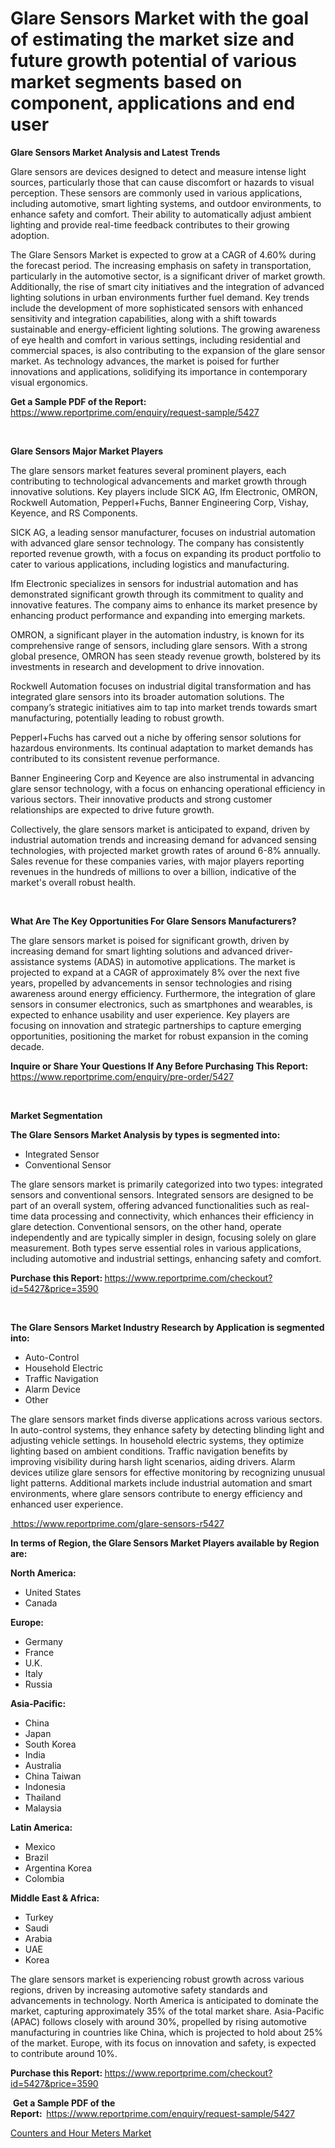 <p><h1>Glare Sensors Market with the goal of estimating the market size and future growth potential of various market segments based on component, applications and end user</h1></p><p><strong>Glare Sensors Market Analysis and Latest Trends</strong></p>
<p><p>Glare sensors are devices designed to detect and measure intense light sources, particularly those that can cause discomfort or hazards to visual perception. These sensors are commonly used in various applications, including automotive, smart lighting systems, and outdoor environments, to enhance safety and comfort. Their ability to automatically adjust ambient lighting and provide real-time feedback contributes to their growing adoption.</p><p>The Glare Sensors Market is expected to grow at a CAGR of 4.60% during the forecast period. The increasing emphasis on safety in transportation, particularly in the automotive sector, is a significant driver of market growth. Additionally, the rise of smart city initiatives and the integration of advanced lighting solutions in urban environments further fuel demand. Key trends include the development of more sophisticated sensors with enhanced sensitivity and integration capabilities, along with a shift towards sustainable and energy-efficient lighting solutions. The growing awareness of eye health and comfort in various settings, including residential and commercial spaces, is also contributing to the expansion of the glare sensor market. As technology advances, the market is poised for further innovations and applications, solidifying its importance in contemporary visual ergonomics.</p></p>
<p><strong>Get a Sample PDF of the Report:&nbsp;</strong> <a href="https://www.reportprime.com/enquiry/request-sample/5427?utm_campaign=2485&utm_medium=2&utm_source=Github&utm_content=ia&utm_term=19032025&utm_id=glare-sensors">https://www.reportprime.com/enquiry/request-sample/5427</a></p>
<p>&nbsp;</p>
<p><strong>Glare Sensors Major Market Players</strong></p>
<p><p>The glare sensors market features several prominent players, each contributing to technological advancements and market growth through innovative solutions. Key players include SICK AG, Ifm Electronic, OMRON, Rockwell Automation, Pepperl+Fuchs, Banner Engineering Corp, Vishay, Keyence, and RS Components.</p><p>SICK AG, a leading sensor manufacturer, focuses on industrial automation with advanced glare sensor technology. The company has consistently reported revenue growth, with a focus on expanding its product portfolio to cater to various applications, including logistics and manufacturing. </p><p>Ifm Electronic specializes in sensors for industrial automation and has demonstrated significant growth through its commitment to quality and innovative features. The company aims to enhance its market presence by enhancing product performance and expanding into emerging markets.</p><p>OMRON, a significant player in the automation industry, is known for its comprehensive range of sensors, including glare sensors. With a strong global presence, OMRON has seen steady revenue growth, bolstered by its investments in research and development to drive innovation.</p><p>Rockwell Automation focuses on industrial digital transformation and has integrated glare sensors into its broader automation solutions. The company’s strategic initiatives aim to tap into market trends towards smart manufacturing, potentially leading to robust growth.</p><p>Pepperl+Fuchs has carved out a niche by offering sensor solutions for hazardous environments. Its continual adaptation to market demands has contributed to its consistent revenue performance.</p><p>Banner Engineering Corp and Keyence are also instrumental in advancing glare sensor technology, with a focus on enhancing operational efficiency in various sectors. Their innovative products and strong customer relationships are expected to drive future growth.</p><p>Collectively, the glare sensors market is anticipated to expand, driven by industrial automation trends and increasing demand for advanced sensing technologies, with projected market growth rates of around 6-8% annually. Sales revenue for these companies varies, with major players reporting revenues in the hundreds of millions to over a billion, indicative of the market's overall robust health.</p></p>
<p>&nbsp;</p>
<p><strong>What Are The Key Opportunities For Glare Sensors Manufacturers?</strong></p>
<p><p>The glare sensors market is poised for significant growth, driven by increasing demand for smart lighting solutions and advanced driver-assistance systems (ADAS) in automotive applications. The market is projected to expand at a CAGR of approximately 8% over the next five years, propelled by advancements in sensor technologies and rising awareness around energy efficiency. Furthermore, the integration of glare sensors in consumer electronics, such as smartphones and wearables, is expected to enhance usability and user experience. Key players are focusing on innovation and strategic partnerships to capture emerging opportunities, positioning the market for robust expansion in the coming decade.</p></p>
<p><strong>Inquire or Share Your Questions If Any Before Purchasing This Report:</strong> <a href="https://www.reportprime.com/enquiry/pre-order/5427?utm_campaign=2485&utm_medium=2&utm_source=Github&utm_content=ia&utm_term=19032025&utm_id=glare-sensors">https://www.reportprime.com/enquiry/pre-order/5427</a></p>
<p>&nbsp;</p>
<p><strong>Market Segmentation</strong></p>
<p><strong>The Glare Sensors Market Analysis by types is segmented into:</strong></p>
<p><ul><li>Integrated Sensor</li><li>Conventional Sensor</li></ul></p>
<p><p>The glare sensors market is primarily categorized into two types: integrated sensors and conventional sensors. Integrated sensors are designed to be part of an overall system, offering advanced functionalities such as real-time data processing and connectivity, which enhances their efficiency in glare detection. Conventional sensors, on the other hand, operate independently and are typically simpler in design, focusing solely on glare measurement. Both types serve essential roles in various applications, including automotive and industrial settings, enhancing safety and comfort.</p></p>
<p><strong>Purchase this Report:&nbsp;</strong><a href="https://www.reportprime.com/checkout?id=5427&price=3590&utm_campaign=2485&utm_medium=2&utm_source=Github&utm_content=ia&utm_term=19032025&utm_id=glare-sensors">https://www.reportprime.com/checkout?id=5427&price=3590</a></p>
<p>&nbsp;</p>
<p><strong>The Glare Sensors Market Industry Research by Application is segmented into:</strong></p>
<p><ul><li>Auto-Control</li><li>Household Electric</li><li>Traffic Navigation</li><li>Alarm Device</li><li>Other</li></ul></p>
<p><p>The glare sensors market finds diverse applications across various sectors. In auto-control systems, they enhance safety by detecting blinding light and adjusting vehicle settings. In household electric systems, they optimize lighting based on ambient conditions. Traffic navigation benefits by improving visibility during harsh light scenarios, aiding drivers. Alarm devices utilize glare sensors for effective monitoring by recognizing unusual light patterns. Additional markets include industrial automation and smart environments, where glare sensors contribute to energy efficiency and enhanced user experience.</p></p>
<p><a href="https://www.reportprime.com/glare-sensors-r5427?utm_campaign=2485&utm_medium=2&utm_source=Github&utm_content=ia&utm_term=19032025&utm_id=glare-sensors">&nbsp;https://www.reportprime.com/glare-sensors-r5427</a></p>
<p><strong>In terms of Region, the Glare Sensors Market Players available by Region are:</strong></p>
<p>
    <p> <strong> North America: </strong>
        <ul>
            <li>United States</li>
            <li>Canada</li>
        </ul>
        </p> 
    <p> <strong> Europe: </strong>
        <ul>
            <li>Germany</li>
            <li>France</li>
            <li>U.K.</li>
            <li>Italy</li>
            <li>Russia</li>
        </ul>
        </p> 
    <p> <strong> Asia-Pacific: </strong>
        <ul>
            <li>China</li>
            <li>Japan</li>
            <li>South Korea</li>
            <li>India</li>
            <li>Australia</li>
            <li>China Taiwan</li>
            <li>Indonesia</li>
            <li>Thailand</li>
            <li>Malaysia</li>
        </ul>
        </p> 
    <p> <strong> Latin America: </strong>
        <ul>
            <li>Mexico</li>
            <li>Brazil</li>
            <li>Argentina Korea</li>
            <li>Colombia</li>
        </ul>
        </p> 
    <p> <strong> Middle East & Africa: </strong>
        <ul>
            <li>Turkey</li>
            <li>Saudi</li>
            <li>Arabia</li>
            <li>UAE</li>
            <li>Korea</li>
        </ul>
    </p>
    </p>
<p><p>The glare sensors market is experiencing robust growth across various regions, driven by increasing automotive safety standards and advancements in technology. North America is anticipated to dominate the market, capturing approximately 35% of the total market share. Asia-Pacific (APAC) follows closely with around 30%, propelled by rising automotive manufacturing in countries like China, which is projected to hold about 25% of the market. Europe, with its focus on innovation and safety, is expected to contribute around 10%.</p></p>
<p><strong>Purchase this Report: </strong><a href="https://www.reportprime.com/checkout?id=5427&price=3590&utm_campaign=2485&utm_medium=2&utm_source=Github&utm_content=ia&utm_term=19032025&utm_id=glare-sensors">https://www.reportprime.com/checkout?id=5427&price=3590</a></p>
<p>&nbsp;<strong>Get a Sample PDF of the Report:&nbsp;&nbsp;</strong><a href="https://www.reportprime.com/enquiry/request-sample/5427?utm_campaign=2485&utm_medium=2&utm_source=Github&utm_content=ia&utm_term=19032025&utm_id=glare-sensors">https://www.reportprime.com/enquiry/request-sample/5427</a></p>
<p><strong></strong></p>
<p><p><a href="https://github.com/kathiestrine5ty/Market-Research-Report-List-1/blob/main/counters-and-hour-meters-market.md?utm_campaign=2485&utm_medium=2&utm_source=Github&utm_content=ia&utm_term=19032025&utm_id=glare-sensors">Counters and Hour Meters Market</a></p></p>